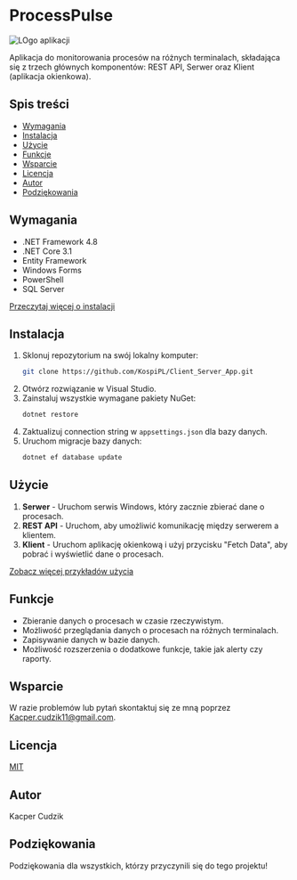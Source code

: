 # ProcessPulse

![LOgo aplikacji](https://github.com/KospiPL/ProcessPulse/assets/105883537/aa3daff9-6351-4e8c-a91d-1479f4804d20)



Aplikacja do monitorowania procesów na różnych terminalach, składająca się z trzech głównych komponentów: REST API, Serwer oraz Klient (aplikacja okienkowa).

## Spis treści
- [Wymagania](#wymagania)
- [Instalacja](#instalacja)
- [Użycie](#użycie)
- [Funkcje](#funkcje)
- [Wsparcie](#wsparcie)
- [Licencja](#licencja)
- [Autor](#autor)
- [Podziękowania](#podziękowania)

## Wymagania
- .NET Framework 4.8
- .NET Core 3.1
- Entity Framework
- Windows Forms
- PowerShell
- SQL Server

[Przeczytaj więcej o instalacji](link_do_instrukcji_instalacji.md)

## Instalacja
1. Sklonuj repozytorium na swój lokalny komputer:
    ```bash
    git clone https://github.com/KospiPL/Client_Server_App.git
    ```
2. Otwórz rozwiązanie w Visual Studio.
3. Zainstaluj wszystkie wymagane pakiety NuGet:
    ```bash
    dotnet restore
    ```
4. Zaktualizuj connection string w `appsettings.json` dla bazy danych.
5. Uruchom migracje bazy danych:
    ```bash
    dotnet ef database update
    ```

## Użycie
1. **Serwer** - Uruchom serwis Windows, który zacznie zbierać dane o procesach.
2. **REST API** - Uruchom, aby umożliwić komunikację między serwerem a klientem.
3. **Klient** - Uruchom aplikację okienkową i użyj przycisku "Fetch Data", aby pobrać i wyświetlić dane o procesach.

[Zobacz więcej przykładów użycia](link_do_dokumentacji.md)

## Funkcje
- Zbieranie danych o procesach w czasie rzeczywistym.
- Możliwość przeglądania danych o procesach na różnych terminalach.
- Zapisywanie danych w bazie danych.
- Możliwość rozszerzenia o dodatkowe funkcje, takie jak alerty czy raporty.

## Wsparcie
W razie problemów lub pytań skontaktuj się ze mną poprzez [Kacper.cudzik11@gmail.com](mailto:kacper.cudzik11@gmail.com).

## Licencja
[MIT](LICENSE)

## Autor
Kacper Cudzik

## Podziękowania
Podziękowania dla wszystkich, którzy przyczynili się do tego projektu!
